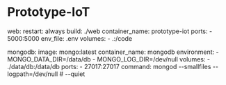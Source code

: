 # Prototype-IoT


web:
  restart: always
  build: ./web
  container_name: prototype-iot
  ports:
    - 5000:5000
  env_file: .env
  volumes:
    - .:/code

mongodb:
  image: mongo:latest
  container_name: mongodb
  environment:
    - MONGO_DATA_DIR=/data/db
    - MONGO_LOG_DIR=/dev/null
  volumes:
    - ./data/db:/data/db
  ports:
    - 27017:27017
  command: mongod --smallfiles --logpath=/dev/null # --quiet